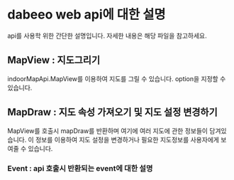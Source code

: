 # dabeeo web api에 대한 설명
api를 사용학 위한 간단한 설명입니다. 자세한 내용은 해당 파일을 참고하세요. 

## MapView : 지도그리기
indoorMapApi.MapView를 이용하여 지도를 그릴 수 있습니다. 
option을 지정할 수 있습니다. 


## MapDraw : 지도 속성 가져오기 및 지도 설정 변경하기
MapView를 호출시 mapDraw를 반환하며 여기에 여러 지도에 관한 정보들이 담겨있습니다. 이 정보를 이용하여 지도 설정을 변경하거나 필요한 지도정보를 사용자에게 보여줄 수 있습니다.    

### Event : api 호출시 반환되는 event에 대한 설명
